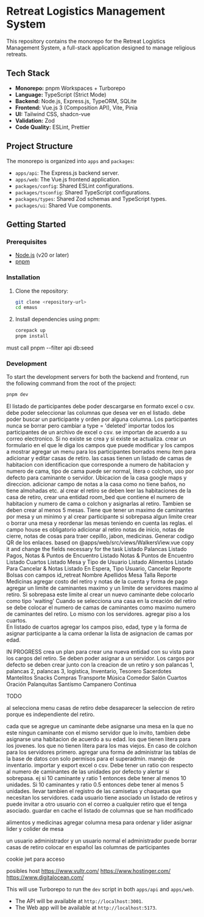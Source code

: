 # Retreat Logistics Management System

This repository contains the monorepo for the Retreat Logistics Management System, a full-stack application designed to manage religious retreats.

## Tech Stack

-   **Monorepo:** pnpm Workspaces + Turborepo
-   **Language:** TypeScript (Strict Mode)
-   **Backend:** Node.js, Express.js, TypeORM, SQLite
-   **Frontend:** Vue.js 3 (Composition API), Vite, Pinia
-   **UI:** Tailwind CSS, shadcn-vue
-   **Validation:** Zod
-   **Code Quality:** ESLint, Prettier

## Project Structure

The monorepo is organized into `apps` and `packages`:

-   `apps/api`: The Express.js backend server.
-   `apps/web`: The Vue.js frontend application.
-   `packages/config`: Shared ESLint configurations.
-   `packages/tsconfig`: Shared TypeScript configurations.
-   `packages/types`: Shared Zod schemas and TypeScript types.
-   `packages/ui`: Shared Vue components.

## Getting Started

### Prerequisites

-   [Node.js](https://nodejs.org/) (v20 or later)
-   [pnpm](https://pnpm.io/)

### Installation

1.  Clone the repository:
    ```bash
    git clone <repository-url>
    cd emaus
    ```

2.  Install dependencies using pnpm:
    ```bash
    corepack up
    pnpm install
    ```

must call 
pnpm --filter api db:seed

### Development

To start the development servers for both the backend and frontend, run the following command from the root of the project:

```bash
pnpm dev
```

El listado de participantes debe poder descargarse en formato excel o csv.
debe poder seleccionar las columnas que desea ver en el listado.
debe poder buscar un participante y orden por alguna columna.
Los participantes nunca se borrar pero cambiar a type = 'deleted'
importar todos los participantes de un archivo de excel o csv.  se importan de acuerdo a su correo electronico.  Si no existe se crea y si existe se actualiza.
crear un formulario en el que le diga los campos que puede modificar y los campos a mostrar
agregar un menu para los participantes borrados
menu item para adicionar y editar casas de retiro. las casas tienen un listado de camas de habitacion con identificacion que corresponde a numero de habitacion y numero de cama,  tipo de cama puede ser normal, litera o colchon, uso por defecto para caminante o servidor. Ubicacion de la casa google maps y direccion.
adicionar campo de notas a la casa como no tiene baños, no tiene almohadas etc.
al crear el retiro se deben leer las habitaciones de la casa de retiro, crear una entidad room_bed que contiene el numero de habitacion y numero de cama o colchon y asignarlas al retiro.  Tambien se deben crear al menos 5 mesas.  Tiene que tener un maximo de caminantes por mesa y un minimo y al crear participante si sobrepasa algun limite crear o borrar una mesa y reordenar las mesas teniendo en cuenta las reglas.
el campo house es obligatorio
adicionar al retiro notas de inicio,  notas de cierre, notas de cosas para traer cepillo, jabon, medicinas.  Generar codigo QR de los enlaces.
based on @apps/web/src/views/WalkersView.vue copy it and change the fields necessary for the task
Listado Palancas
Listado Pagos, Notas & Puntos de Encuentro
Listado Notas & Puntos de Encuentro
Listado Cuartos
Listado Mesa y Tipo de Usuario
Listado Alimentos
Listado Para Cancelar & Notas
Listado En Espera, Tipo Usuario, Cancelar
Reporte Bolsas con campos id_retreat Nombre Apellidos Mesa Talla
Reporte Medicinas
agregar costo del retiro y notas de la cuenta y forma de pago
agregar un limite de caminantes maximo y un limite de servidores maximo al retiro.
Si sobrepasa este limite al crear un nuevo caminante debe colocarlo como  tipo 'waiting'
Cuando se selecciona una casa en la creación del retiro se debe colocar el numero de camas de caminantes como maximo numero de caminantes del retiro.  Lo mismo con los servidores.
agregar piso a los cuartos.  
En listado de cuartos agregar los campos piso, edad, type y la forma de asignar participante a la cama
ordenar la lista de asignacion de camas por edad.

IN PROGRESS
crea un plan para crear una nueva entidad con su vista para los cargos del retiro.  Se deben poder asignar a un servidor. Los cargos por defecto se deben crear junto con la creacion de un retiro y son
palancas 1,  palancas 2,  palancas 3,  logistica, Inventario, Tesorero
Sacerdotes
Mantelitos
Snacks
Compras
Transporte
Música
Comedor
Salón
Cuartos
Oración
Palanquitas
Santísmo
Campanero 
Continua


TODO

al selecciona menu casas de retiro debe desaparecer la seleccion de retiro porque es independiente del retiro.


cada que se agregue un caminante debe asignarse una mesa en la que no este ningun caminante con el mismo servidor que lo invito, tambien debe asignarse una habitacion de acuerdo a su edad.  los que tienen litera para los jovenes.  los que no tienen litera para los mas viejos. En caso de colchon para los servidores primero.
agregar una forma de administrar las tablas de la base de datos con solo permisos para el superadmin.
manejo de inventario.  importar y export excel o csv.  Debe tener un ratio con respecto al numero de caminantes de las unidades por defecto y alertar si sobrepasa.  ej si 10 caminante y ratio 1 entonces debe tener al menos 10 unidades. Si 10 caminantes y ratio 0.5 entonces debe tener al menos 5 unidades.
llevar tambien el registro de las camisetas y chaquetas que necesitan los servidores.
cada usuario tiene asociado un listado de retiros y puede invitar a otro usuario con el correo a cualquier retiro que el tenga asociado.
guardar en cache el listado de columnas que se han modificado

alimentos y medicinas agregar columna mesa para ordenar y lider
asignar lider y colider de mesa



un usuario administrador y un usuario normal
el administrador puede borrar casas de retiro
colocar en español las columnas de participantes

cookie jwt para acceso



posibles host
https://www.vultr.com/
https://www.hostinger.com/
https://www.digitalocean.com/


This will use Turborepo to run the `dev` script in both `apps/api` and `apps/web`.

-   The API will be available at `http://localhost:3001`.
-   The Web app will be available at `http://localhost:5173`.











